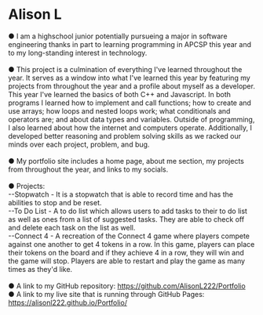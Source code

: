 # Alison L
● I am a highschool junior potentially pursueing a major in software engineering thanks in part to learning programming in APCSP this year and to my long-standing interest in technology. <br><br>
● This project is a culmination of everything I've learned throughout the year. It serves as a window into what I've learned this year by featuring my projects from throughout the year and a profile about myself as a developer. This year I've learned the basics of both C++ and Javascript. In both programs I learned how to implement and call functions; how to create and use arrays; how loops and nested loops work; what conditionals and operators are; and about data types and variables. Outside of programming, I also learned about how the internet and computers operate. Additionally, I developed better reasoning and problem solving skills as we racked our minds over each project, problem, and bug.  <br><br>
● My portfolio site includes a home page, about me section, my projects from throughout the year, and links to my socials. <br><br>
● Projects:<br>
    --Stopwatch - It is a stopwatch that is able to record time and has the abilities to stop and be reset. <br>
    --To Do List - A to do list which allows users to add tasks to their to do list as well as ones from a list of suggested tasks. They are able to check off and delete each task on the list as well.<br>
    --Connect 4 - A recreation of the Connect 4 game where players compete against one another to get 4 tokens in a row. In this game, players can place their tokens on the board and if they achieve 4 in a row, they will win and the game will stop. Players are able to restart and play the game as many times as they'd like.<br><br>
● A link to my GitHub repository: https://github.com/AlisonL222/Portfolio<br>
● A link to my live site that is running through GitHub Pages: https://alisonl222.github.io/Portfolio/
